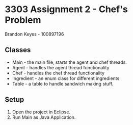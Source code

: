 # 3303 Assignment 2 - Chef's Problem
Brandon Keyes - 100897196

## Classes
* Main       - the main file, starts the agent and chef threads.
* Agent      - handles the agent thread functionality
* Chef       - handles the chef thread functionality
* Ingredient - an enum class for different ingredients
* Table      - a table to handle sandwich making stuff.

## Setup
1. Open the project in Eclipse.
2. Run Main as Java Application. 